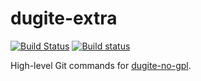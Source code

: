 # dugite-extra
[![Build Status](https://travis-ci.org/theia-ide/dugite-extra.svg?branch=master)](https://travis-ci.org/theia-ide/dugite-extra)
[![Build status](https://ci.appveyor.com/api/projects/status/9vpa16w198s9qw12/branch/master?svg=true)](https://ci.appveyor.com/project/kittaakos/dugite-extra/branch/master)

High-level Git commands for [dugite-no-gpl](https://github.com/theia-ide/dugite).
